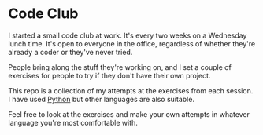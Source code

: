 # Code Club

I started a small code club at work. It's every two weeks on a Wednesday lunch time.  It's open to everyone in the office, regardless of whether they're already a coder or they've never tried.

People bring along the stuff they're working on, and I set a couple of exercises for people to try if they don't have their own project.

This repo is a collection of my attempts at the exercises from each session.  I have used [Python](https://www.python.org) but other languages are also suitable.

Feel free to look at the exercises and make your own attempts in whatever language you're most comfortable with. 
